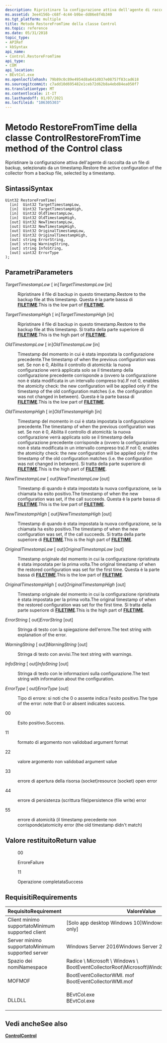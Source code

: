 ```yaml
---
description: Ripristinare la configurazione attiva dell'agente di raccolta da un file di backup, selezionato da un timestamp.
ms.assetid: 3ee4156b-c68f-4c44-b9be-dd86e8f4b340
ms.tgt_platform: multiple
title: Metodo RestoreFromTime della classe Control
ms.topic: reference
ms.date: 05/31/2018
topic_type:
- APIRef
- kbSyntax
api_name:
- Control.RestoreFromTime
api_type:
- COM
api_location:
- BEvtCol.exe
ms.openlocfilehash: 79b89c0c89e4954d8a641d037e08757f83cad618
ms.sourcegitcommit: c7add10d695482e1ceb72d62b8a4ebd84ea050f7
ms.translationtype: MT
ms.contentlocale: it-IT
ms.lasthandoff: 01/07/2021
ms.locfileid: "106305303"
---
```

# <a name="restorefromtime-method-of-the-control-class"></a><span data-ttu-id="0d5d2-103">Metodo RestoreFromTime della classe Control</span><span class="sxs-lookup"><span data-stu-id="0d5d2-103">RestoreFromTime method of the Control class</span></span>

<span data-ttu-id="0d5d2-104">Ripristinare la configurazione attiva dell'agente di raccolta da un file di backup, selezionato da un timestamp.</span><span class="sxs-lookup"><span data-stu-id="0d5d2-104">Restore the active configuration of the collector from a backup file, selected by a timestamp.</span></span>

## <a name="syntax"></a><span data-ttu-id="0d5d2-105">Sintassi</span><span class="sxs-lookup"><span data-stu-id="0d5d2-105">Syntax</span></span>


```mof
Uint32 RestoreFromTime(
  [in]  Uint32 TargetTimestampLow,
  [in]  Uint32 TargetTimestampHigh,
  [in]  Uint32 OldTimestampLow,
  [in]  Uint32 OldTimestampHigh,
  [out] Uint32 NewTimestampLow,
  [out] Uint32 NewTimestampHigh,
  [out] Uint32 OriginalTimestampLow,
  [out] Uint32 OriginalTimestampHigh,
  [out] string ErrorString,
  [out] string WarningString,
  [out] string InfoString,
  [out] uint32 ErrorType
);
```



## <a name="parameters"></a><span data-ttu-id="0d5d2-106">Parametri</span><span class="sxs-lookup"><span data-stu-id="0d5d2-106">Parameters</span></span>

<dl> <dt>

<span data-ttu-id="0d5d2-107">*TargetTimestampLow* \[ in\]</span><span class="sxs-lookup"><span data-stu-id="0d5d2-107">*TargetTimestampLow* \[in\]</span></span>
</dt> <dd>

<span data-ttu-id="0d5d2-108">Ripristinare il file di backup in questo timestamp.</span><span class="sxs-lookup"><span data-stu-id="0d5d2-108">Restore to the backup file at this timestamp.</span></span> <span data-ttu-id="0d5d2-109">Questa è la parte bassa di [**FILETIME**](/windows/desktop/api/minwinbase/ns-minwinbase-filetime).</span><span class="sxs-lookup"><span data-stu-id="0d5d2-109">This is the low part of [**FILETIME**](/windows/desktop/api/minwinbase/ns-minwinbase-filetime).</span></span>

</dd> <dt>

<span data-ttu-id="0d5d2-110">*TargetTimestampHigh* \[ in\]</span><span class="sxs-lookup"><span data-stu-id="0d5d2-110">*TargetTimestampHigh* \[in\]</span></span>
</dt> <dd>

<span data-ttu-id="0d5d2-111">Ripristinare il file di backup in questo timestamp.</span><span class="sxs-lookup"><span data-stu-id="0d5d2-111">Restore to the backup file at this timestamp.</span></span> <span data-ttu-id="0d5d2-112">Si tratta della parte superiore di [**FILETIME**](/windows/desktop/api/minwinbase/ns-minwinbase-filetime).</span><span class="sxs-lookup"><span data-stu-id="0d5d2-112">This is the high part of [**FILETIME**](/windows/desktop/api/minwinbase/ns-minwinbase-filetime).</span></span>

</dd> <dt>

<span data-ttu-id="0d5d2-113">*OldTimestampLow* \[ in\]</span><span class="sxs-lookup"><span data-stu-id="0d5d2-113">*OldTimestampLow* \[in\]</span></span>
</dt> <dd>

<span data-ttu-id="0d5d2-114">Timestamp del momento in cui è stata impostata la configurazione precedente.</span><span class="sxs-lookup"><span data-stu-id="0d5d2-114">The timestamp of when the previous configuration was set.</span></span> <span data-ttu-id="0d5d2-115">Se non è 0, Abilita il controllo di atomicità: la nuova configurazione verrà applicata solo se il timestamp della configurazione precedente corrisponde a (ovvero la configurazione non è stata modificata in un intervallo compreso tra).</span><span class="sxs-lookup"><span data-stu-id="0d5d2-115">If not 0, enables the atomicity check: the new configuration will be applied only if the timestamp of the old configuration matches (i.e. the configuration was not changed in between).</span></span> <span data-ttu-id="0d5d2-116">Questa è la parte bassa di [**FILETIME**](/windows/desktop/api/minwinbase/ns-minwinbase-filetime).</span><span class="sxs-lookup"><span data-stu-id="0d5d2-116">This is the low part of [**FILETIME**](/windows/desktop/api/minwinbase/ns-minwinbase-filetime).</span></span>

</dd> <dt>

<span data-ttu-id="0d5d2-117">*OldTimestampHigh* \[ in\]</span><span class="sxs-lookup"><span data-stu-id="0d5d2-117">*OldTimestampHigh* \[in\]</span></span>
</dt> <dd>

<span data-ttu-id="0d5d2-118">Timestamp del momento in cui è stata impostata la configurazione precedente.</span><span class="sxs-lookup"><span data-stu-id="0d5d2-118">The timestamp of when the previous configuration was set.</span></span> <span data-ttu-id="0d5d2-119">Se non è 0, Abilita il controllo di atomicità: la nuova configurazione verrà applicata solo se il timestamp della configurazione precedente corrisponde a (ovvero la configurazione non è stata modificata in un intervallo compreso tra).</span><span class="sxs-lookup"><span data-stu-id="0d5d2-119">If not 0, enables the atomicity check: the new configuration will be applied only if the timestamp of the old configuration matches (i.e. the configuration was not changed in between).</span></span> <span data-ttu-id="0d5d2-120">Si tratta della parte superiore di [**FILETIME**](/windows/desktop/api/minwinbase/ns-minwinbase-filetime).</span><span class="sxs-lookup"><span data-stu-id="0d5d2-120">This is the high part of [**FILETIME**](/windows/desktop/api/minwinbase/ns-minwinbase-filetime).</span></span>

</dd> <dt>

<span data-ttu-id="0d5d2-121">*NewTimestampLow* \[ out\]</span><span class="sxs-lookup"><span data-stu-id="0d5d2-121">*NewTimestampLow* \[out\]</span></span>
</dt> <dd>

<span data-ttu-id="0d5d2-122">Timestamp di quando è stata impostata la nuova configurazione, se la chiamata ha esito positivo.</span><span class="sxs-lookup"><span data-stu-id="0d5d2-122">The timestamp of when the new configuration was set, if the call succeeds.</span></span> <span data-ttu-id="0d5d2-123">Questa è la parte bassa di [**FILETIME**](/windows/desktop/api/minwinbase/ns-minwinbase-filetime).</span><span class="sxs-lookup"><span data-stu-id="0d5d2-123">This is the low part of [**FILETIME**](/windows/desktop/api/minwinbase/ns-minwinbase-filetime).</span></span>

</dd> <dt>

<span data-ttu-id="0d5d2-124">*NewTimestampHigh* \[ out\]</span><span class="sxs-lookup"><span data-stu-id="0d5d2-124">*NewTimestampHigh* \[out\]</span></span>
</dt> <dd>

<span data-ttu-id="0d5d2-125">Timestamp di quando è stata impostata la nuova configurazione, se la chiamata ha esito positivo.</span><span class="sxs-lookup"><span data-stu-id="0d5d2-125">The timestamp of when the new configuration was set, if the call succeeds.</span></span> <span data-ttu-id="0d5d2-126">Si tratta della parte superiore di [**FILETIME**](/windows/desktop/api/minwinbase/ns-minwinbase-filetime).</span><span class="sxs-lookup"><span data-stu-id="0d5d2-126">This is the high part of [**FILETIME**](/windows/desktop/api/minwinbase/ns-minwinbase-filetime).</span></span>

</dd> <dt>

<span data-ttu-id="0d5d2-127">*OriginalTimestampLow* \[ out\]</span><span class="sxs-lookup"><span data-stu-id="0d5d2-127">*OriginalTimestampLow* \[out\]</span></span>
</dt> <dd>

<span data-ttu-id="0d5d2-128">Timestamp originale del momento in cui la configurazione ripristinata è stata impostata per la prima volta.</span><span class="sxs-lookup"><span data-stu-id="0d5d2-128">The original timestamp of when the restored configuration was set for the first time.</span></span> <span data-ttu-id="0d5d2-129">Questa è la parte bassa di [**FILETIME**](/windows/desktop/api/minwinbase/ns-minwinbase-filetime).</span><span class="sxs-lookup"><span data-stu-id="0d5d2-129">This is the low part of [**FILETIME**](/windows/desktop/api/minwinbase/ns-minwinbase-filetime).</span></span>

</dd> <dt>

<span data-ttu-id="0d5d2-130">*OriginalTimestampHigh* \[ out\]</span><span class="sxs-lookup"><span data-stu-id="0d5d2-130">*OriginalTimestampHigh* \[out\]</span></span>
</dt> <dd>

<span data-ttu-id="0d5d2-131">Timestamp originale del momento in cui la configurazione ripristinata è stata impostata per la prima volta.</span><span class="sxs-lookup"><span data-stu-id="0d5d2-131">The original timestamp of when the restored configuration was set for the first time.</span></span> <span data-ttu-id="0d5d2-132">Si tratta della parte superiore di [**FILETIME**](/windows/desktop/api/minwinbase/ns-minwinbase-filetime).</span><span class="sxs-lookup"><span data-stu-id="0d5d2-132">This is the high part of [**FILETIME**](/windows/desktop/api/minwinbase/ns-minwinbase-filetime).</span></span>

</dd> <dt>

<span data-ttu-id="0d5d2-133">*ErrorString* \[ out\]</span><span class="sxs-lookup"><span data-stu-id="0d5d2-133">*ErrorString* \[out\]</span></span>
</dt> <dd>

<span data-ttu-id="0d5d2-134">Stringa di testo con la spiegazione dell'errore.</span><span class="sxs-lookup"><span data-stu-id="0d5d2-134">The text string with explanation of the error.</span></span>

</dd> <dt>

<span data-ttu-id="0d5d2-135">*WarningString* \[ out\]</span><span class="sxs-lookup"><span data-stu-id="0d5d2-135">*WarningString* \[out\]</span></span>
</dt> <dd>

<span data-ttu-id="0d5d2-136">Stringa di testo con avvisi.</span><span class="sxs-lookup"><span data-stu-id="0d5d2-136">The text string with warnings.</span></span>

</dd> <dt>

<span data-ttu-id="0d5d2-137">*InfoString* \[ out\]</span><span class="sxs-lookup"><span data-stu-id="0d5d2-137">*InfoString* \[out\]</span></span>
</dt> <dd>

<span data-ttu-id="0d5d2-138">Stringa di testo con le informazioni sulla configurazione.</span><span class="sxs-lookup"><span data-stu-id="0d5d2-138">The text string with information about the configuration.</span></span>

</dd> <dt>

<span data-ttu-id="0d5d2-139">*ErrorType* \[ out\]</span><span class="sxs-lookup"><span data-stu-id="0d5d2-139">*ErrorType* \[out\]</span></span>
</dt> <dd>

<span data-ttu-id="0d5d2-140">Tipo di errore: si noti che 0 o assente indica l'esito positivo.</span><span class="sxs-lookup"><span data-stu-id="0d5d2-140">The type of the error: note that 0 or absent indicates success.</span></span>

<dt>

<span data-ttu-id="0d5d2-141">0</span><span class="sxs-lookup"><span data-stu-id="0d5d2-141">0</span></span>
</dt> <dd>

<span data-ttu-id="0d5d2-142">Esito positivo.</span><span class="sxs-lookup"><span data-stu-id="0d5d2-142">Success.</span></span>

</dd> <dt>

<span data-ttu-id="0d5d2-143">1</span><span class="sxs-lookup"><span data-stu-id="0d5d2-143">1</span></span>
</dt> <dd>

<span data-ttu-id="0d5d2-144">formato di argomento non valido</span><span class="sxs-lookup"><span data-stu-id="0d5d2-144">bad argument format</span></span>

</dd> <dt>

<span data-ttu-id="0d5d2-145">2</span><span class="sxs-lookup"><span data-stu-id="0d5d2-145">2</span></span>
</dt> <dd>

<span data-ttu-id="0d5d2-146">valore argomento non valido</span><span class="sxs-lookup"><span data-stu-id="0d5d2-146">bad argument value</span></span>

</dd> <dt>

<span data-ttu-id="0d5d2-147">3</span><span class="sxs-lookup"><span data-stu-id="0d5d2-147">3</span></span>
</dt> <dd>

<span data-ttu-id="0d5d2-148">errore di apertura della risorsa (socket)</span><span class="sxs-lookup"><span data-stu-id="0d5d2-148">resource (socket) open error</span></span>

</dd> <dt>

<span data-ttu-id="0d5d2-149">4</span><span class="sxs-lookup"><span data-stu-id="0d5d2-149">4</span></span>
</dt> <dd>

<span data-ttu-id="0d5d2-150">errore di persistenza (scrittura file)</span><span class="sxs-lookup"><span data-stu-id="0d5d2-150">persistence (file write) error</span></span>

</dd> <dt>

<span data-ttu-id="0d5d2-151">5</span><span class="sxs-lookup"><span data-stu-id="0d5d2-151">5</span></span>
</dt> <dd>

<span data-ttu-id="0d5d2-152">errore di atomicità (il timestamp precedente non corrisponde)</span><span class="sxs-lookup"><span data-stu-id="0d5d2-152">atomicity error (the old timestamp didn't match)</span></span>

</dd> </dl> </dd> </dl>

## <a name="return-value"></a><span data-ttu-id="0d5d2-153">Valore restituito</span><span class="sxs-lookup"><span data-stu-id="0d5d2-153">Return value</span></span>

<dl> <dt>


</dt> <dd>

<span data-ttu-id="0d5d2-154">0</span><span class="sxs-lookup"><span data-stu-id="0d5d2-154">0</span></span>

<span data-ttu-id="0d5d2-155">Errore</span><span class="sxs-lookup"><span data-stu-id="0d5d2-155">Failure</span></span>

</dd> <dt>


</dt> <dd>

<span data-ttu-id="0d5d2-156">1</span><span class="sxs-lookup"><span data-stu-id="0d5d2-156">1</span></span>

<span data-ttu-id="0d5d2-157">Operazione completata</span><span class="sxs-lookup"><span data-stu-id="0d5d2-157">Success</span></span>

</dd> </dl>

## <a name="requirements"></a><span data-ttu-id="0d5d2-158">Requisiti</span><span class="sxs-lookup"><span data-stu-id="0d5d2-158">Requirements</span></span>



| <span data-ttu-id="0d5d2-159">Requisito</span><span class="sxs-lookup"><span data-stu-id="0d5d2-159">Requirement</span></span> | <span data-ttu-id="0d5d2-160">Valore</span><span class="sxs-lookup"><span data-stu-id="0d5d2-160">Value</span></span> |
|-------------------------------------|------------------------------------------------------------------------------------------------------|
| <span data-ttu-id="0d5d2-161">Client minimo supportato</span><span class="sxs-lookup"><span data-stu-id="0d5d2-161">Minimum supported client</span></span><br/> | <span data-ttu-id="0d5d2-162">\[Solo app desktop Windows 10\]</span><span class="sxs-lookup"><span data-stu-id="0d5d2-162">Windows 10 \[desktop apps only\]</span></span><br/>                                                          |
| <span data-ttu-id="0d5d2-163">Server minimo supportato</span><span class="sxs-lookup"><span data-stu-id="0d5d2-163">Minimum supported server</span></span><br/> | <span data-ttu-id="0d5d2-164">Windows Server 2016</span><span class="sxs-lookup"><span data-stu-id="0d5d2-164">Windows Server 2016</span></span><br/>                                                                       |
| <span data-ttu-id="0d5d2-165">Spazio dei nomi</span><span class="sxs-lookup"><span data-stu-id="0d5d2-165">Namespace</span></span><br/>                | <span data-ttu-id="0d5d2-166">Radice \\ Microsoft \\ Windows \\ BootEventCollector</span><span class="sxs-lookup"><span data-stu-id="0d5d2-166">Root\\Microsoft\\Windows\\BootEventCollector</span></span><br/>                                              |
| <span data-ttu-id="0d5d2-167">MOF</span><span class="sxs-lookup"><span data-stu-id="0d5d2-167">MOF</span></span><br/>                      | <dl> <span data-ttu-id="0d5d2-168"><dt>BootEventCollectorWMI. mof</dt></span><span class="sxs-lookup"><span data-stu-id="0d5d2-168"><dt>BootEventCollectorWMI.mof</dt></span></span> </dl> |
| <span data-ttu-id="0d5d2-169">DLL</span><span class="sxs-lookup"><span data-stu-id="0d5d2-169">DLL</span></span><br/>                      | <dl> <span data-ttu-id="0d5d2-170"><dt>BEvtCol.exe</dt></span><span class="sxs-lookup"><span data-stu-id="0d5d2-170"><dt>BEvtCol.exe</dt></span></span> </dl>               |



## <a name="see-also"></a><span data-ttu-id="0d5d2-171">Vedi anche</span><span class="sxs-lookup"><span data-stu-id="0d5d2-171">See also</span></span>

<dl> <dt>

[<span data-ttu-id="0d5d2-172">**Control**</span><span class="sxs-lookup"><span data-stu-id="0d5d2-172">**Control**</span></span>](control.md)
</dt> </dl>

 

